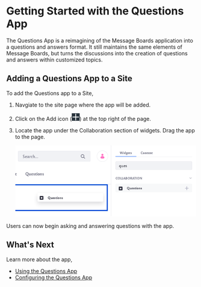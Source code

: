 # Getting Started with the Questions App

The Questions App is a reimagining of the Message Boards application into a questions and answers format. It still maintains the same elements of Message Boards, but turns the discussions into the creation of questions and answers within customized topics.

## Adding a Questions App to a Site

To add the Questions app to a Site,

1. Navgiate to the site page where the app will be added.

1. Click on the Add icon (![Add icon](../../../images/icon-add-app.png)) at the top right of the page.

1. Locate the app under the Collaboration section of widgets. Drag the app to the page.

    ![Locate the Questions app listed under the Collaboration setion.](getting-started-with-the-questions-app/images/01.png)

Users can now begin asking and answering questions with the app.

## What's Next

Learn more about the app,

* [Using the Questions App](using-the-questions-app.md)
* [Configuring the Questions App](configuring-the-questions-app.md)